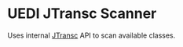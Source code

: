 # UEDI JTransc Scanner

Uses internal [JTransc](https://github.com/jtransc/jtransc/) API to scan available classes.
